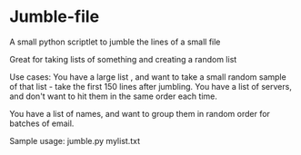 # Jumble-file
A small python scriptlet to jumble the lines of a small file

Great for taking lists of something and creating a random list 

Use cases: 
  You have a large list , and want to take a small random sample of that list - take the first 150 lines after jumbling.
  You have a list of servers, and don't want to hit them in the same order each time.
  
  You have a list of names, and want to group them in random order for batches of email.
  
Sample usage:
  jumble.py mylist.txt
  
